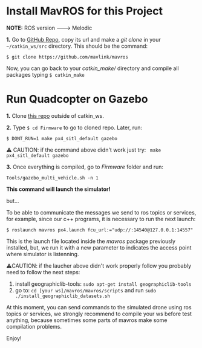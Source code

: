 # Install MavROS for this Project

**NOTE:** ROS version ---> Melodic

**1.** Go to [GitHub Repo](https://github.com/mavlink/mavros), copy its url and make a *git clone* in your ``~/catkin_ws/src`` directory. This should be the command:
```
$ git clone https://github.com/mavlink/mavros
```

Now, you can go back to your *catkin_make/* directory and compile all packages typing ``$ catkin_make``

# Run Quadcopter on Gazebo

**1.** Clone [this repo](https://github.com/PX4/Firmware) outside of catkin_ws.

**2.** Type ``$ cd Firmware`` to go to cloned repo. Later, run:

```
$ DONT_RUN=1 make px4_sitl_default gazebo
```
:warning: CAUTION: if the command above didn't work just try: ``` make px4_sitl_default gazebo```

**3.** Once everything is compiled, go to *Firmware* folder and run:

```
Tools/gazebo_multi_vehicle.sh -n 1
```

**This command will launch the simulator!**

but...

To be able to communicate the messages we send to ros topics or services, for example, since our c++ programs, it is necessary to run the next launch:

```
$ roslaunch mavros px4.launch fcu_url:="udp://:14540@127.0.0.1:14557"
```
This is the launch file located inside the *mavros* package previously installed, but, we run it with a new parameter to indicates the access point where simulator is listenning.

:warning:CAUTION: if the laucher above didn't work properly follow you probably need to follow the next steps:

 1. install geographiclib-tools: `sudo apt-get install geographiclib-tools`
 2. go to: `cd [your ws]/mavros/mavros/scripts` and run `sudo ./install_geographiclib_datasets.sh`




At this moment, you can send commands to the simulated drone using ros topics or services, we strongly recommend to compile your ws before test anything, because sometimes some parts of mavros make some compilation problems.

Enjoy!
